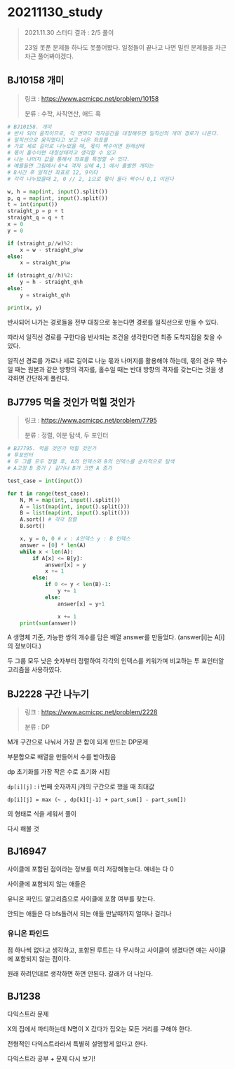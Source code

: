 # 20211130_study

> 2021.11.30 스터디 결과 : 2/5 풀이
>
> 23일 못푼 문제들 하나도 못풀어봤다. 일정들이 끝나고 나면 밀린 문제들을 차근차근 풀어봐야겠다.

## BJ10158 개미

> 링크 : https://www.acmicpc.net/problem/10158
>
> 분류 : 수학, 사칙연산, 애드 혹

```python
# BJ10158. 개미
# 반사 되어 움직이므로, 각 면마다 격자공간을 대칭해두면 일직선의 개미 경로가 나온다.
# 일직선으로 움직였다고 보고 나온 좌표를
# 가로 세로 길이로 나누었을 때, 몫이 짝수이면 원래상태
# 몫이 홀수이면 대칭상태라고 생각할 수 있고
# 나눈 나머지 값을 통해서 좌표를 특정할 수 있다.
# 예를들면 그림에서 6*4 격자 상에 4,1 에서 출발한 개미는
# 8시간 후 일직선 좌표로 12, 9이다
# 각각 나누었을때 2, 0 // 2, 1으로 몫이 둘다 짝수니 0,1 이된다

w, h = map(int, input().split())
p, q = map(int, input().split())
t = int(input())
straight_p = p + t
straight_q = q + t
x = 0
y = 0

if (straight_p//w)%2:
    x = w - straight_p%w
else:
    x = straight_p%w

if (straight_q//h)%2:
    y = h - straight_q%h
else:
    y = straight_q%h

print(x, y)
```

반사되어 나가는 경로들을 전부 대칭으로 놓는다면 경로를 일직선으로 만들 수 있다.

따라서 일직선 경로를 구한다음 반사되는 조건을 생각한다면 최종 도착지점을 찾을 수 있다.

일직선 경로를 가로나 세로 길이로 나눈 몫과 나머지를 활용해야 하는데, 몫의 경우 짝수일 때는 원본과 같은 방향의 격자를, 홀수일 때는 반대 방향의 격자를 갖는다는 것을 생각하면 간단하게 풀린다.



## BJ7795 먹을 것인가 먹힐 것인가

> 링크 : https://www.acmicpc.net/problem/7795
>
> 분류 : 정렬, 이분 탐색, 두 포인터

```python
# BJ7795. 먹을 것인가 먹힐 것인가
# 투포인터
# 두 그룹 모두 정렬 후, A의 인덱스와 B의 인덱스를 순차적으로 탐색
# A고정 B 증가 / 같거나 B가 크면 A 증가

test_case = int(input())

for t in range(test_case):
    N, M = map(int, input().split())
    A = list(map(int, input().split()))
    B = list(map(int, input().split()))
    A.sort() # 각각 정렬
    B.sort()

    x, y = 0, 0 # x : A인덱스 y : B 인덱스
    answer = [0] * len(A)
    while x < len(A):
        if A[x] <= B[y]:
            answer[x] = y
            x += 1
        else:
            if 0 <= y < len(B)-1:
                y += 1
            else:
                answer[x] = y+1

                x += 1
    print(sum(answer))
```

A 생명체 기준, 가능한 쌍의 개수를 담은 배열 answer를 만들었다. (answer[i]는 A[i]의 정보이다.)

두 그룹 모두 낮은 숫자부터 정렬하여 각각의 인덱스를 키워가며 비교하는 투 포인터알고리즘을 사용하였다.



## BJ2228 구간 나누기

> 링크 : https://www.acmicpc.net/problem/2228
>
> 분류 : DP

M개 구간으로 나눠서 가장 큰 합이 되게 만드는 DP문제

부분합으로 배열을 만들어서 수를 받아줬음

dp 초기화를 가장 작은 수로 초기화 시킴

`dp[i][j]` : i 번째 숫자까지 j개의 구간으로 했을 때 최대값

`dp[i][j] = max (~ , dp[k][j-1] + part_sum[] - part_sum[])`

의 형태로 식을 세워서 풀이

다시 해볼 것



## BJ16947

사이클에 포함된 점이라는 정보를 미리 저장해놓는다. 얘네는 다 0

사이클에 포함되지 않는 애들은 

유니온 파인드 알고리즘으로 사이클에 포함 여부를 찾는다.

안되는 애들은 다 bfs돌려서 되는 애들 만날때까지 얼마나 걸리나



### 유니온 파인드

점 하나씩 없다고 생각하고, 포함된 루트는 다 무시하고 사이클이 생겼다면 얘는 사이클에 포함되지 않는 점이다.



원래 하려던대로 생각하면 하면 안된다. 갈래가 더 나뉜다.



## BJ1238

다익스트라 문제

X의 집에서 파티하는데 N명이 X 갔다가 집오는 모든 거리를 구해야 한다.



전형적인 다익스트라라서 특별히 설명할게 없다고 한다.

다익스트라 공부 + 문제 다시 보기!


